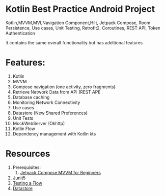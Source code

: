 # Kotlin Best Practice Android Project
Kotlin,MVVM,MVI,Navigation Component,Hilt, Jetpack Compose, Room Persistence, Use cases, Unit Testing, Retrofit2, Coroutines, REST API, Token Authentication


It contains the same overall functionality but has additional features.

# Features:
1. Kotlin
1. MVVM
1. Compose navigation (one activity, zero fragments)
1. Retrieve Network Data from API (REST API)
1. Database caching
1. Monitoring Network Connectivity
1. Use cases
1. Datastore (New Shared Preferences)
1. Unit Tests
1. MockWebServer (Okhttp)
1. Kotlin Flow
1. Dependency management with Kotlin kts



# Resources
1. Prerequisites:
	1. [Jetpack Compose MVVM for Beginners](https://codingwithmitch.com/courses/jetpack-compose-mvvm-for-beginners/)
1. [Junit5](https://github.com/mannodermaus/android-junit5)
1. [Testing a Flow](https://developer.android.com/kotlin/flow/test)
1. [Datastore](https://developer.android.com/topic/libraries/architecture/datastore#preferences-datastore)
